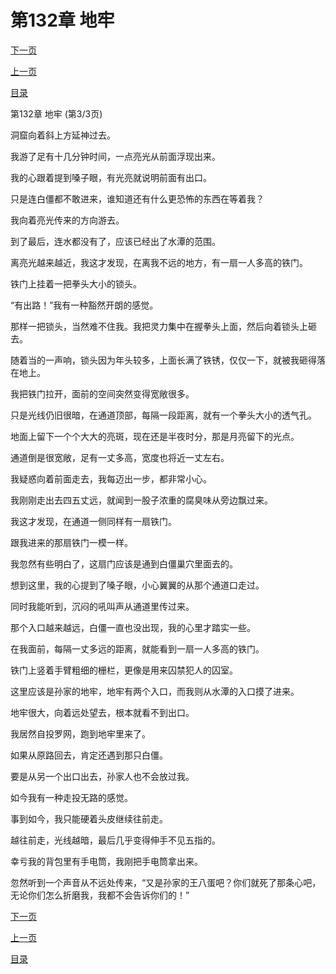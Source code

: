 <h1>第132章   地牢</h1>
            <div><p><a href="./0396_%E7%AC%AC133%E7%AB%A0_%E7%9A%AE%E8%86%9C.md">下一页</a></p><p><a href="./0394_%E7%AC%AC132%E7%AB%A0_%E5%9C%B0%E7%89%A2.md">上一页</a></p><p><a href="../">目录</a></p></div>
            <div><p>第132章   地牢 (第3/3页)</p><p>洞窟向着斜上方延神过去。</p><p>我游了足有十几分钟时间，一点亮光从前面浮现出来。</p><p>我的心跟着提到嗓子眼，有光亮就说明前面有出口。</p><p>只是连白僵都不敢进来，谁知道还有什么更恐怖的东西在等着我？</p><p>我向着亮光传来的方向游去。</p><p>到了最后，连水都没有了，应该已经出了水潭的范围。</p><p>离亮光越来越近，我这才发现，在离我不远的地方，有一扇一人多高的铁门。</p><p>铁门上挂着一把拳头大小的锁头。</p><p>“有出路！”我有一种豁然开朗的感觉。</p><p>那样一把锁头，当然难不住我。我把灵力集中在握拳头上面，然后向着锁头上砸去。</p><p>随着当的一声响，锁头因为年头较多，上面长满了铁锈，仅仅一下，就被我砸得落在地上。</p><p>我把铁门拉开，面前的空间突然变得宽敞很多。</p><p>只是光线仍旧很暗，在通道顶部，每隔一段距离，就有一个拳头大小的透气孔。</p><p>地面上留下一个个大大的亮斑，现在还是半夜时分，那是月亮留下的光点。</p><p>通道倒是很宽敞，足有一丈多高，宽度也将近一丈左右。</p><p>我疑惑向着前面走去，我每迈出一步，都非常小心。</p><p>我刚刚走出去四五丈远，就闻到一股子浓重的腐臭味从旁边飘过来。</p><p>我这才发现，在通道一侧同样有一扇铁门。</p><p>跟我进来的那扇铁门一模一样。</p><p>我忽然有些明白了，这扇门应该是通到白僵巢穴里面去的。</p><p>想到这里，我的心提到了嗓子眼，小心翼翼的从那个通道口走过。</p><p>同时我能听到，沉闷的吼叫声从通道里传过来。</p><p>那个入口越来越远，白僵一直也没出现，我的心里才踏实一些。</p><p>在我面前，每隔一丈多远的距离，就能看到一扇一人多高的铁门。</p><p>铁门上竖着手臂粗细的栅栏，更像是用来囚禁犯人的囚室。</p><p>这里应该是孙家的地牢，地牢有两个入口，而我则从水潭的入口摸了进来。</p><p>地牢很大，向着远处望去，根本就看不到出口。</p><p>我居然自投罗网，跑到地牢里来了。</p><p>如果从原路回去，肯定还遇到那只白僵。</p><p>要是从另一个出口出去，孙家人也不会放过我。</p><p>如今我有一种走投无路的感觉。</p><p>事到如今，我只能硬着头皮继续往前走。</p><p>越往前走，光线越暗，最后几乎变得伸手不见五指的。</p><p>幸亏我的背包里有手电筒，我刚把手电筒拿出来。</p><p>忽然听到一个声音从不远处传来，“又是孙家的王八蛋吧？你们就死了那条心吧，无论你们怎么折磨我，我都不会告诉你们的！”</p></div>
            <div><p><a href="./0396_%E7%AC%AC133%E7%AB%A0_%E7%9A%AE%E8%86%9C.md">下一页</a></p><p><a href="./0394_%E7%AC%AC132%E7%AB%A0_%E5%9C%B0%E7%89%A2.md">上一页</a></p><p><a href="../">目录</a></p></div>